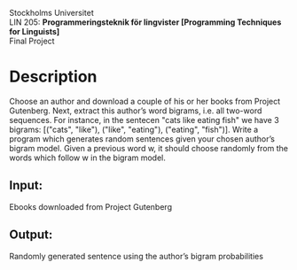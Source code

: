 
</b> Stockholms Universitet</b><br>
LIN 205: <b>Programmeringsteknik för lingvister [Programming Techniques for Linguists]</b> <br>
Final Project<br>

<H1>Description</h1>
Choose an author and download a couple of his or her books from Project Gutenberg. Next, extract this author’s word bigrams, i.e. all two-word sequences. For instance, in the sentecen "cats like eating fish" we have 3 bigrams: [("cats", "like"), ("like", "eating"), ("eating", "fish")]. Write a program which generates random sentences given your chosen author’s bigram model. Given a previous word w, it should choose randomly from the words which follow w in the bigram model.

<h2> Input:</h2>
Ebooks downloaded from Project Gutenberg 
<h2> Output:</h2>
Randomly generated sentence using the author’s bigram probabilities


